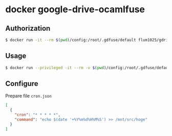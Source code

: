 docker google-drive-ocamlfuse
===

Authorization
---

```bash
$ docker run -it --rm $(pwd)/config:/root/.gdfuse/default flum1025/gdrive-cron google-drive-ocamlfuse
```

Usage
---

```bash
$ docker run --privileged -it --rm -v $(pwd)/config:/root/.gdfuse/default -v $(pwd)/cron.json:/cron.json flum1025/gdrive-cron
```

Configure
---

Prepare file `cron.json`

```json
[
  {
    "cron": "* * * * *",
    "command": "echo $(date '+%Y%m%d%H%M%S') >> /mnt/src/hoge"
  }
]
```
